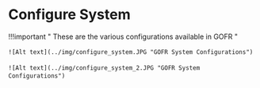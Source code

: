 # Configure System

!!!important " These are the various configurations available in GOFR "

    ![Alt text](../img/configure_system.JPG "GOFR System Configurations")

    ![Alt text](../img/configure_system_2.JPG "GOFR System Configurations")
